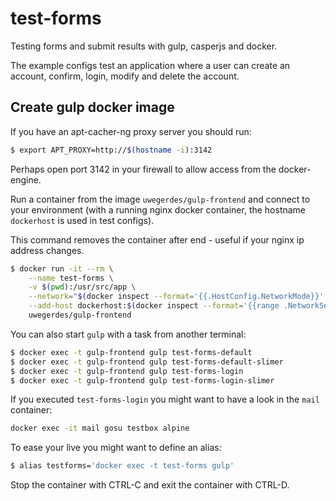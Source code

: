 # test-forms

Testing forms and submit results with gulp, casperjs and docker.

The example configs test an application where a user can create an account, confirm, login, modify and delete the account.

## Create gulp docker image

If you have an apt-cacher-ng proxy server you should run:

```bash
$ export APT_PROXY=http://$(hostname -i):3142
```

Perhaps open port 3142 in your firewall to allow access from the docker-engine.

Run a container from the image `uwegerdes/gulp-frontend` and connect to your environment (with a running nginx docker container, the hostname `dockerhost` is used in test configs).

This command removes the container after end - useful if your nginx ip address changes.

```bash
$ docker run -it --rm \
	--name test-forms \
	-v $(pwd):/usr/src/app \
	--network="$(docker inspect --format='{{.HostConfig.NetworkMode}}' nginx)" \
	--add-host dockerhost:$(docker inspect --format='{{range .NetworkSettings.Networks}}{{.IPAddress}} {{end}}' nginx) \
	uwegerdes/gulp-frontend
```

You can also start `gulp` with a task from another terminal:

```bash
$ docker exec -t gulp-frontend gulp test-forms-default
$ docker exec -t gulp-frontend gulp test-forms-default-slimer
$ docker exec -t gulp-frontend gulp test-forms-login
$ docker exec -t gulp-frontend gulp test-forms-login-slimer
```

If you executed `test-forms-login` you might want to have a look in the `mail` container:

```bash
docker exec -it mail gosu testbox alpine
```

To ease your live you might want to define an alias:

```bash
$ alias testforms='docker exec -t test-forms gulp'
```

Stop the container with CTRL-C and exit the container with CTRL-D.
